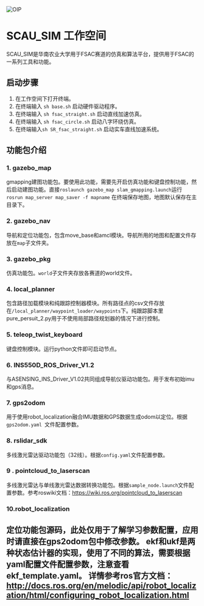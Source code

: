 ![OIP](https://github.com/luojiatao/scau_sim/assets/108130094/e92792d6-d820-4f28-8013-978381957bb2)

# SCAU_SIM 工作空间

SCAU_SIM是华南农业大学用于FSAC赛道的仿真和算法平台，提供用于FSAC的一系列工具和功能。

## 启动步骤

1. 在工作空间下打开终端。
2. 在终端输入 `sh base.sh` 启动硬件驱动程序。
3. 在终端输入 `sh fsac_straight.sh` 启动直线加速仿真。
4. 在终端输入 `sh fsac_circle.sh` 启动八字环绕仿真。
5. 在终端输入`sh SR_fsac_straight.sh` 启动实车直线加速系统。

## 功能包介绍

### 1. gazebo_map

gmapping建图功能包。要使用此功能，需要先开启仿真功能和键盘控制功能，然后启动建图功能。直接`roslaunch gazebo_map slam_gmapping.launch`运行 `rosrun map_server map_saver -f mapname` 在终端保存地图，地图默认保存在主目录下。

### 2. gazebo_nav

导航和定位功能包，包含move_base和amcl模块。导航所用的地图和配置文件存放在`map`子文件夹。

### 3. gazebo_pkg

仿真功能包。`world`子文件夹存放各赛道的world文件。

### 4. local_planner

包含路径加载模块和纯跟踪控制器模块。所有路径点的csv文件存放在`/local_planner/waypoint_loader/waypoints`下。纯跟踪脚本里pure_persuit_2.py用于不使用局部路径规划器的情况下进行控制。

### 5. teleop_twist_keyboard

键盘控制模块。运行python文件即可启动节点。

### 6. INS550D_ROS_Driver_V1.2

与ASENSING_INS_Driver_V1.02共同组成导航仪驱动功能包。用于发布初始imu和gps消息。

### 7. gps2odom

用于使用robot_localization融合IMU数据和GPS数据生成odom以定位。根据`gps2odom.yaml `文件配置参数。

### 8. rslidar_sdk

多线激光雷达驱动功能包（32线）。根据`config.yaml`文件配置参数。

### 9 . pointcloud_to_laserscan

多线激光雷达与单线激光雷达数据转换功能包。根据`sample_node.launch`文件配置参数。参考roswiki文档：https://wiki.ros.org/pointcloud_to_laserscan

### 10.robot_localization

定位功能包源码，此处仅用于了解学习参数配置，应用时请直接在gps2odom包中修改参数。
ekf和ukf是两种状态估计器的实现，使用了不同的算法，需要根据yaml配置文件配置参数，注意查看ekf_template.yaml。
详情参考ros官方文档：http://docs.ros.org/en/melodic/api/robot_localization/html/configuring_robot_localization.html
---

